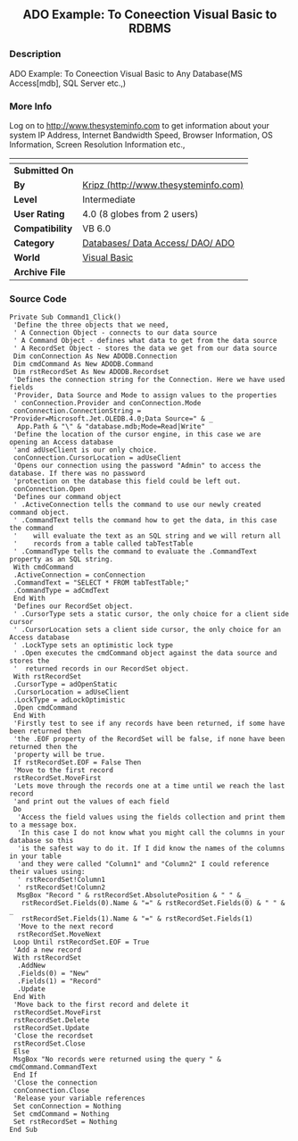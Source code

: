 ﻿<div align="center">

## ADO Example: To Coneection Visual Basic to RDBMS


</div>

### Description

ADO Example: To Coneection Visual Basic to Any Database(MS Access[mdb], SQL Server etc.,)
 
### More Info
 
Log on to http://www.thesysteminfo.com to get information about your system IP Address, Internet Bandwidth Speed, Browser Information, OS Information, Screen Resolution Information etc.,


<span>             |<span>
---                |---
**Submitted On**   |
**By**             |[Kripz \(http://www\.thesysteminfo\.com\)](https://github.com/Planet-Source-Code/PSCIndex/blob/master/ByAuthor/kripz-http-www-thesysteminfo-com.md)
**Level**          |Intermediate
**User Rating**    |4.0 (8 globes from 2 users)
**Compatibility**  |VB 6\.0
**Category**       |[Databases/ Data Access/ DAO/ ADO](https://github.com/Planet-Source-Code/PSCIndex/blob/master/ByCategory/databases-data-access-dao-ado__1-6.md)
**World**          |[Visual Basic](https://github.com/Planet-Source-Code/PSCIndex/blob/master/ByWorld/visual-basic.md)
**Archive File**   |[](https://github.com/Planet-Source-Code/kripz-http-www-thesysteminfo-com-ado-example-to-coneection-visual-basic-to-rdbms__1-70424/archive/master.zip)





### Source Code

```
Private Sub Command1_Click()
 'Define the three objects that we need,
 ' A Connection Object - connects to our data source
 ' A Command Object - defines what data to get from the data source
 ' A RecordSet Object - stores the data we get from our data source
 Dim conConnection As New ADODB.Connection
 Dim cmdCommand As New ADODB.Command
 Dim rstRecordSet As New ADODB.Recordset
 'Defines the connection string for the Connection. Here we have used fields
 'Provider, Data Source and Mode to assign values to the properties
 ' conConnection.Provider and conConnection.Mode
 conConnection.ConnectionString = "Provider=Microsoft.Jet.OLEDB.4.0;Data Source=" & _
  App.Path & "\" & "database.mdb;Mode=Read|Write"
 'Define the location of the cursor engine, in this case we are opening an Access database
 'and adUseClient is our only choice.
 conConnection.CursorLocation = adUseClient
 'Opens our connection using the password "Admin" to access the database. If there was no password
 'protection on the database this field could be left out.
 conConnection.Open
 'Defines our command object
 ' .ActiveConnection tells the command to use our newly created command object.
 ' .CommandText tells the command how to get the data, in this case the command
 '    will evaluate the text as an SQL string and we will return all
 '    records from a table called tabTestTable
 ' .CommandType tells the command to evaluate the .CommandText property as an SQL string.
 With cmdCommand
 .ActiveConnection = conConnection
 .CommandText = "SELECT * FROM tabTestTable;"
 .CommandType = adCmdText
 End With
 'Defines our RecordSet object.
 ' .CursorType sets a static cursor, the only choice for a client side cursor
 ' .CursorLocation sets a client side cursor, the only choice for an Access database
 ' .LockType sets an optimistic lock type
 ' .Open executes the cmdCommand object against the data source and stores the
 '  returned records in our RecordSet object.
 With rstRecordSet
 .CursorType = adOpenStatic
 .CursorLocation = adUseClient
 .LockType = adLockOptimistic
 .Open cmdCommand
 End With
 'Firstly test to see if any records have been returned, if some have been returned then
 'the .EOF property of the RecordSet will be false, if none have been returned then the
 'property will be true.
 If rstRecordSet.EOF = False Then
 'Move to the first record
 rstRecordSet.MoveFirst
 'Lets move through the records one at a time until we reach the last record
 'and print out the values of each field
 Do
  'Access the field values using the fields collection and print them to a message box.
  'In this case I do not know what you might call the columns in your database so this
  'is the safest way to do it. If I did know the names of the columns in your table
  'and they were called "Column1" and "Column2" I could reference their values using:
  ' rstRecordSet!Column1
  ' rstRecordSet!Column2
  MsgBox "Record " & rstRecordSet.AbsolutePosition & " " & _
   rstRecordSet.Fields(0).Name & "=" & rstRecordSet.Fields(0) & " " & _
   rstRecordSet.Fields(1).Name & "=" & rstRecordSet.Fields(1)
  'Move to the next record
  rstRecordSet.MoveNext
 Loop Until rstRecordSet.EOF = True
 'Add a new record
 With rstRecordSet
  .AddNew
  .Fields(0) = "New"
  .Fields(1) = "Record"
  .Update
 End With
 'Move back to the first record and delete it
 rstRecordSet.MoveFirst
 rstRecordSet.Delete
 rstRecordSet.Update
 'Close the recordset
 rstRecordSet.Close
 Else
 MsgBox "No records were returned using the query " & cmdCommand.CommandText
 End If
 'Close the connection
 conConnection.Close
 'Release your variable references
 Set conConnection = Nothing
 Set cmdCommand = Nothing
 Set rstRecordSet = Nothing
End Sub
```

